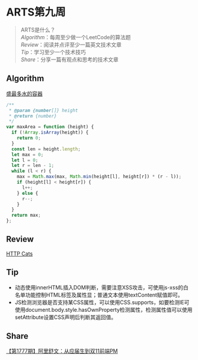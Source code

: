 # ARTS第九周

> ARTS是什么？  
  *Algorithm*：每周至少做一个LeetCode的算法题  
  *Review*：阅读并点评至少一篇英文技术文章  
  *Tip*：学习至少一个技术技巧  
  *Share*：分享一篇有观点和思考的技术文章  

## Algorithm

[盛最多水的容器](https://leetcode-cn.com/problems/container-with-most-water/)

```js
/**
 * @param {number[]} height
 * @return {number}
 */
var maxArea = function (height) {
  if (!Array.isArray(height)) {
    return 0;
  }
  const len = height.length;
  let max = 0;
  let l = 0;
  let r = len - 1;
  while (l < r) {
    max = Math.max(max, Math.min(height[l], height[r]) * (r - l));
    if (height[l] < height[r]) {
      l++;
    } else {
      r--;
    }
  }
  return max;
};
```

## Review

[HTTP Cats](https://http.cat/)

## Tip

- 动态使用innerHTML插入DOM判断，需要注意XSS攻击，可使用js-xss的白名单功能控制HTML标签及属性显；普通文本使用textContent赋值即可。
- JS检测浏览器是否支持某CSS属性，可以使用CSS.supports，如要检测IE可使用document.body.style.hasOwnProperty检测属性，检测属性值可以使用setAttribute设置CSS声明后判断其返回值。

## Share

[【第1777期】阿里舒文：从应届生到双11前端PM](https://mp.weixin.qq.com/s?__biz=MjM5MTA1MjAxMQ==&mid=2651234665&idx=1&sn=d617a1ca86f2121f92e910666e40bcd1&chksm=bd4978ed8a3ef1fb7f1e20c816311174fd5f8aec7b7d165018b2bc0e4dd1f88a4a2bd197578e&mpshare=1&scene=23&srcid=&sharer_sharetime=1573976629730&sharer_shareid=72cab1261a060840685133c77aeb4f5f#rd)

